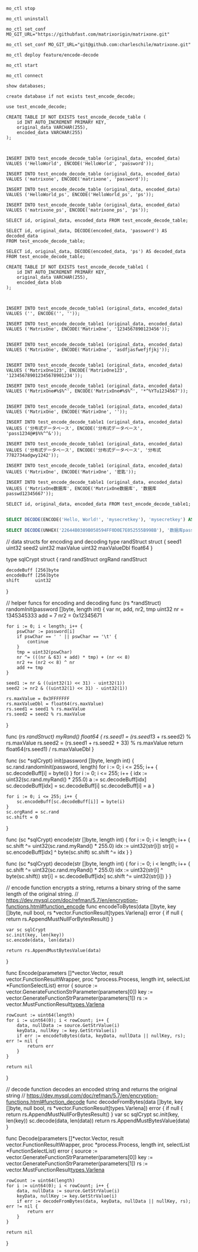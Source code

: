 ```shell
mo_ctl stop

mo_ctl uninstall

mo_ctl set_conf MO_GIT_URL="https://githubfast.com/matrixorigin/matrixone.git"

mo_ctl set_conf MO_GIT_URL="git@github.com:charleschile/matrixone.git"

mo_ctl deploy feature/encode-decode

mo_ctl start

mo_ctl connect

```


```mysql
show databases;

create database if not exists test_encode_decode;

use test_encode_decode;

CREATE TABLE IF NOT EXISTS test_encode_decode_table (
    id INT AUTO_INCREMENT PRIMARY KEY,
    original_data VARCHAR(255),
    encoded_data VARCHAR(255)
);



INSERT INTO test_encode_decode_table (original_data, encoded_data)
VALUES ('HelloWorld', ENCODE('HelloWorld', 'password'));

INSERT INTO test_encode_decode_table (original_data, encoded_data)
VALUES ('matrixone', ENCODE('matrixone', 'password'));

INSERT INTO test_encode_decode_table (original_data, encoded_data)
VALUES ('HelloWorld_ps', ENCODE('HelloWorld_ps', 'ps'));

INSERT INTO test_encode_decode_table (original_data, encoded_data)
VALUES ('matrixone_ps', ENCODE('matrixone_ps', 'ps'));

SELECT id, original_data, encoded_data FROM test_encode_decode_table;

SELECT id, original_data, DECODE(encoded_data, 'password') AS decoded_data
FROM test_encode_decode_table;

SELECT id, original_data, DECODE(encoded_data, 'ps') AS decoded_data
FROM test_encode_decode_table;
```


```mysql
CREATE TABLE IF NOT EXISTS test_encode_decode_table1 (
    id INT AUTO_INCREMENT PRIMARY KEY,
    original_data VARCHAR(255),
    encoded_data blob
);



INSERT INTO test_encode_decode_table1 (original_data, encoded_data)
VALUES ('', ENCODE('', ''));

INSERT INTO test_encode_decode_table1 (original_data, encoded_data)
VALUES ('MatrixOne', ENCODE('MatrixOne', '1234567890123456'));


INSERT INTO test_encode_decode_table1 (original_data, encoded_data)
VALUES ('MatrixOne', ENCODE('MatrixOne', 'asdfjasfwefjfjkj'));


INSERT INTO test_encode_decode_table1 (original_data, encoded_data)
VALUES ('MatrixOne123', ENCODE('MatrixOne123', '123456789012345678901234'));

INSERT INTO test_encode_decode_table1 (original_data, encoded_data)
VALUES ('MatrixOne#%$%^', ENCODE('MatrixOne#%$%^', '*^%YTu1234567'));


INSERT INTO test_encode_decode_table1 (original_data, encoded_data)
VALUES ('MatrixOne', ENCODE('MatrixOne', ''));

INSERT INTO test_encode_decode_table1 (original_data, encoded_data)
VALUES ('分布式データベース', ENCODE('分布式データベース', 'pass1234@#$%%^^&'));

INSERT INTO test_encode_decode_table1 (original_data, encoded_data)
VALUES ('分布式データベース', ENCODE('分布式データベース', '分布式7782734adgwy1242'));

INSERT INTO test_encode_decode_table1 (original_data, encoded_data)
VALUES ('MatrixOne', ENCODE('MatrixOne', '密匙'));

INSERT INTO test_encode_decode_table1 (original_data, encoded_data)
VALUES ('MatrixOne数据库', ENCODE('MatrixOne数据库', '数据库passwd12345667'));

SELECT id, original_data, encoded_data FROM test_encode_decode_table1;


```


```sql
SELECT DECODE(ENCODE('Hello, World!', 'mysecretkey'), 'mysecretkey') AS Result;

SELECT DECODE(UNHEX('22644B0389B058594FF0D0E7E052555B99BB'), '数据库passwd12345667') AS Result FROM test_encode_decode_table1;
```




// data structs for encoding and decoding
type randStruct struct {
	seed1       uint32
	seed2       uint32
	maxValue    uint32
	maxValueDbl float64
}

type sqlCrypt struct {
	rand    randStruct
	orgRand randStruct

	decodeBuff [256]byte
	encodeBuff [256]byte
	shift      uint32
}

// helper funcs for encoding and decoding
func (rs *randStruct) randomInit(password []byte, length int) {
	var nr, add, nr2, tmp uint32
	nr = 1345345333
	add = 7
	nr2 = 0x12345671

	for i := 0; i < length; i++ {
		pswChar := password[i]
		if pswChar == ' ' || pswChar == '\t' {
			continue
		}
		tmp = uint32(pswChar)
		nr ^= (((nr & 63) + add) * tmp) + (nr << 8)
		nr2 += (nr2 << 8) ^ nr
		add += tmp
	}

	seed1 := nr & ((uint32(1) << 31) - uint32(1))
	seed2 := nr2 & ((uint32(1) << 31) - uint32(1))

	rs.maxValue = 0x3FFFFFFF
	rs.maxValueDbl = float64(rs.maxValue)
	rs.seed1 = seed1 % rs.maxValue
	rs.seed2 = seed2 % rs.maxValue
}

func (rs *randStruct) myRand() float64 {
	rs.seed1 = (rs.seed1*3 + rs.seed2) % rs.maxValue
	rs.seed2 = (rs.seed1 + rs.seed2 + 33) % rs.maxValue
	return float64(rs.seed1) / rs.maxValueDbl
}

func (sc *sqlCrypt) init(password []byte, length int) {
	sc.rand.randomInit(password, length)
	for i := 0; i <= 255; i++ {
		sc.decodeBuff[i] = byte(i)
	}
	for i := 0; i <= 255; i++ {
		idx := uint32(sc.rand.myRand() * 255.0)
		a := sc.decodeBuff[idx]
		sc.decodeBuff[idx] = sc.decodeBuff[i]
		sc.decodeBuff[i] = a
	}

	for i := 0; i <= 255; i++ {
		sc.encodeBuff[sc.decodeBuff[i]] = byte(i)
	}
	sc.orgRand = sc.rand
	sc.shift = 0
}

func (sc *sqlCrypt) encode(str []byte, length int) {
	for i := 0; i < length; i++ {
		sc.shift ^= uint32(sc.rand.myRand() * 255.0)
		idx := uint32(str[i])
		str[i] = sc.encodeBuff[idx] ^ byte(sc.shift)
		sc.shift ^= idx
	}
}

func (sc *sqlCrypt) decode(str []byte, length int) {
	for i := 0; i < length; i++ {
		sc.shift ^= uint32(sc.rand.myRand() * 255.0)
		idx := uint32(str[i] ^ byte(sc.shift))
		str[i] = sc.decodeBuff[idx]
		sc.shift ^= uint32(str[i])
	}
}

// encode function encrypts a string, returns a binary string of the same length of the original string.
// https://dev.mysql.com/doc/refman/5.7/en/encryption-functions.html#function_encode
func encodeToBytes(data []byte, key []byte, null bool, rs *vector.FunctionResult[types.Varlena]) error {
	if null {
		return rs.AppendMustNullForBytesResult()
	}

	var sc sqlCrypt
	sc.init(key, len(key))
	sc.encode(data, len(data))

	return rs.AppendMustBytesValue(data)
}

func Encode(parameters []*vector.Vector, result vector.FunctionResultWrapper, proc *process.Process, length int, selectList *FunctionSelectList) error {
	source := vector.GenerateFunctionStrParameter(parameters[0])
	key := vector.GenerateFunctionStrParameter(parameters[1])
	rs := vector.MustFunctionResult[types.Varlena](result)

	rowCount := uint64(length)
	for i := uint64(0); i < rowCount; i++ {
		data, nullData := source.GetStrValue(i)
		keyData, nullKey := key.GetStrValue(i)
		if err := encodeToBytes(data, keyData, nullData || nullKey, rs); err != nil {
			return err
		}
	}

	return nil
}

// decode function decodes an encoded string and returns the original string
// https://dev.mysql.com/doc/refman/5.7/en/encryption-functions.html#function_decode
func decodeFromBytes(data []byte, key []byte, null bool, rs *vector.FunctionResult[types.Varlena]) error {
	if null {
		return rs.AppendMustNullForBytesResult()
	}
	var sc sqlCrypt
	sc.init(key, len(key))
	sc.decode(data, len(data))
	return rs.AppendMustBytesValue(data)
}

func Decode(parameters []*vector.Vector, result vector.FunctionResultWrapper, proc *process.Process, length int, selectList *FunctionSelectList) error {
	source := vector.GenerateFunctionStrParameter(parameters[0])
	key := vector.GenerateFunctionStrParameter(parameters[1])
	rs := vector.MustFunctionResult[types.Varlena](result)

	rowCount := uint64(length)
	for i := uint64(0); i < rowCount; i++ {
		data, nullData := source.GetStrValue(i)
		keyData, nullKey := key.GetStrValue(i)
		if err := decodeFromBytes(data, keyData, nullData || nullKey, rs); err != nil {
			return err
		}
	}

	return nil
}
